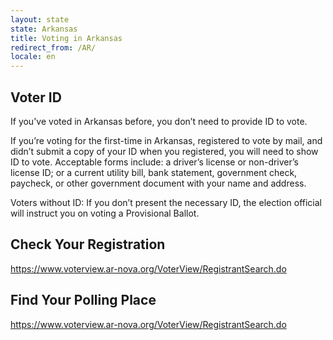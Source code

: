 ```yaml
---
layout: state
state: Arkansas
title: Voting in Arkansas
redirect_from: /AR/
locale: en
---
```


## Voter ID

If you've voted in Arkansas before, you don’t need to provide ID to vote. 

If you’re voting for the first-time in Arkansas, registered to vote by mail, and didn’t submit a copy of your ID when you registered, you will need to show ID to vote. Acceptable forms include: a driver’s license or non-driver’s license ID; or a current utility bill, bank statement, government check, paycheck, or other government document with your name and address. 

Voters without ID: If you don’t present the necessary ID, the election official will instruct you on voting a Provisional Ballot.

## Check Your Registration

<https://www.voterview.ar-nova.org/VoterView/RegistrantSearch.do>

## Find Your Polling Place

<https://www.voterview.ar-nova.org/VoterView/RegistrantSearch.do>
